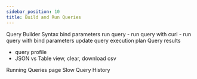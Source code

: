 ```yaml
---
sidebar_position: 10
title: Build and Run Queries
---
```


Query Builder
Syntax
bind parameters
run query
    - run query with curl
    - run query with bind parameters
update query
execution plan
Query results
- query profile
- JSON vs Table view, clear, download csv

Running Queries page
Slow Query History